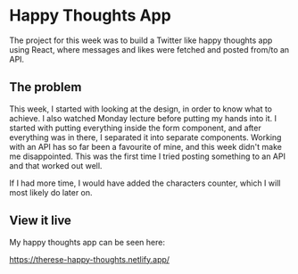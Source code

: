 # Happy Thoughts App

The project for this week was to build a Twitter like happy thoughts app using React, where messages and likes were fetched and posted from/to an API.

## The problem

This week, I started with looking at the design, in order to know what to achieve. I also watched Monday lecture before putting my hands into it. I started with putting everything inside the form component, and after everything was in there, I separated it into separate components. Working with an API has so far been a favourite of mine, and this week didn't make me disappointed. This was the first time I tried posting something to an API and that worked out well. 

If I had more time, I would have added the characters counter, which I will most likely do later on. 

## View it live

My happy thoughts app can be seen here:

https://therese-happy-thoughts.netlify.app/

